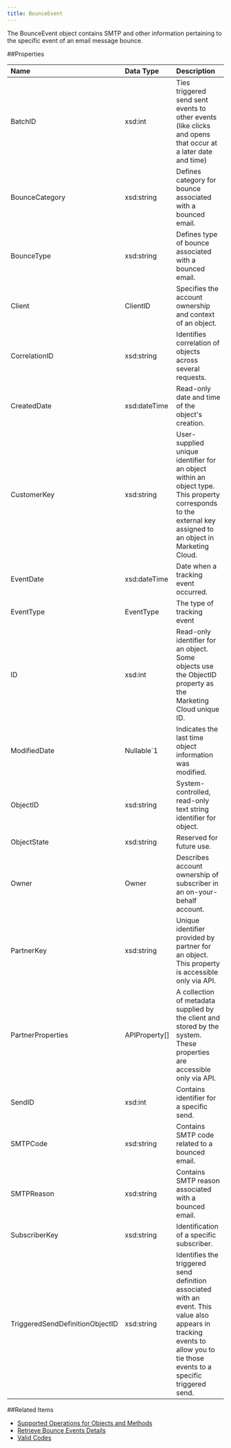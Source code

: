 ```yaml
---
title: BounceEvent
---
```

The BounceEvent object contains SMTP and other information pertaining to the specific event of an email message bounce.

##Properties
<table class="table table-hover"> <thead align="left"><tr><th>Name</th><th>Data Type</th><th>Description</th></tr></thead> <tbody><tr><td>BatchID</td><td>xsd:int</td><td>Ties triggered send sent events to other events (like clicks and opens that occur at a later date and time)</td></tr><tr><td>BounceCategory</td><td>xsd:string</td><td>Defines category for bounce associated with a bounced email.</td></tr><tr><td>BounceType</td><td>xsd:string</td><td>Defines type of bounce associated with a bounced email.</td></tr><tr><td>Client</td><td>ClientID</td><td>Specifies the account ownership and context of an object.</td></tr><tr><td>CorrelationID</td><td>xsd:string</td><td>Identifies correlation of objects across several requests.</td></tr><tr><td>CreatedDate</td><td>xsd:dateTime</td><td>Read-only date and time of the object's creation.</td></tr><tr><td>CustomerKey</td><td>xsd:string</td><td>User-supplied unique identifier for an object within an object type. This property corresponds to the external key assigned to an object in Marketing Cloud.</td></tr><tr><td>EventDate</td><td>xsd:dateTime</td><td>Date when a tracking event occurred.</td></tr><tr><td>EventType</td><td>EventType</td><td>The type of tracking event</td></tr><tr><td>ID</td><td>xsd:int</td><td>Read-only identifier for an object. Some objects use the ObjectID property as the Marketing Cloud unique ID.</td></tr><tr><td>ModifiedDate</td><td>Nullable&#96;1</td><td>Indicates the last time object information was modified.</td></tr><tr><td>ObjectID</td><td>xsd:string</td><td>System-controlled, read-only text string identifier for object.</td></tr><tr><td>ObjectState</td><td>xsd:string</td><td>Reserved for future use.</td></tr><tr><td>Owner</td><td>Owner</td><td>Describes account ownership of subscriber in an on-your-behalf account.</td></tr><tr><td>PartnerKey</td><td>xsd:string</td><td>Unique identifier provided by partner for an object. This property is accessible only via API.</td></tr><tr><td>PartnerProperties</td><td>APIProperty[]</td><td>A collection of metadata supplied by the client and stored by the system. These properties are accessible only via API.</td></tr><tr><td>SendID</td><td>xsd:int</td><td>Contains identifier for a specific send.</td></tr><tr><td>SMTPCode</td><td>xsd:string</td><td>Contains SMTP code related to a bounced email.</td></tr><tr><td>SMTPReason</td><td>xsd:string</td><td>Contains SMTP reason associated with a bounced email.</td></tr><tr><td>SubscriberKey</td><td>xsd:string</td><td>Identification of a specific subscriber.</td></tr><tr><td>TriggeredSendDefinitionObjectID</td><td>xsd:string</td><td>Identifies the triggered send definition associated with an event. This value also appears in tracking events to allow you to tie those events to a specific triggered send.</td></tr></tbody></table>

##Related Items
* [Supported Operations for Objects and Methods](https://developer.salesforce.com/docs/atlas.en-us.mc-apis.meta/mc-apis/supported_operations_for_objects_and_methods.htm)
* [Retrieve Bounce Events Details](retrieving_bounce_event_details.htm)
* [Valid Codes](http://www.greenend.org.uk/rjk/2000/05/21/smtp-replies.html)
